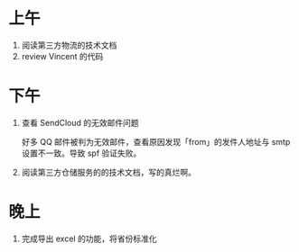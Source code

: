 # 上午

1. 阅读第三方物流的技术文档
2. review Vincent 的代码

# 下午

1. 查看 SendCloud 的无效邮件问题

    好多 QQ 邮件被判为无效邮件，查看原因发现「from」的发件人地址与 smtp 设置不一致。导致 spf 验证失败。

2. 阅读第三方仓储服务的的技术文档，写的真烂啊。

# 晚上

1. 完成导出 excel 的功能，将省份标准化